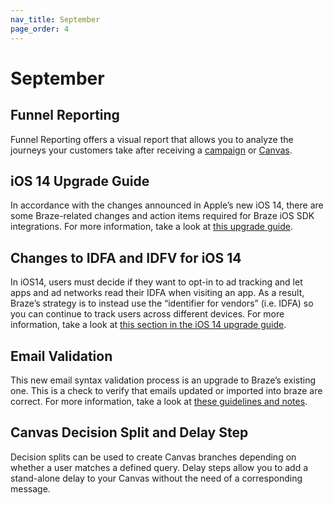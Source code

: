 ```yaml
---
nav_title: September
page_order: 4
---
```


# September

## Funnel Reporting
Funnel Reporting offers a visual report that allows you to analyze the journeys your customers take after receiving a [campaign](https://www.braze.com/docs/user_guide/engagement_tools/campaigns/testing_and_more/campaign_funnel_report/) or [Canvas](https://www.braze.com/docs/user_guide/engagement_tools/canvas/canvas_funnel_reports).

## iOS 14 Upgrade Guide 
In accordance with the changes announced in Apple’s new iOS 14, there are some Braze-related changes and action items required for Braze iOS SDK integrations. For more information, take a look at [this upgrade guide](https://www.braze.com/docs/developer_guide/platform_integration_guides/ios/ios_14/).

## Changes to IDFA and IDFV for iOS 14
In iOS14, users must decide if they want to opt-in to ad tracking and let apps and ad networks read their IDFA when visiting an app. As a result, Braze’s strategy is to instead use the “identifier for vendors” (i.e. IDFA) so you can continue to track users across different devices. For more information, take a look at [this section in the iOS 14 upgrade guide](https://www.braze.com/docs/developer_guide/platform_integration_guides/ios/ios_14/#idfa).

## Email Validation
This new email syntax validation process is an upgrade to Braze’s existing one. This is a check to verify that emails updated or imported into braze are correct. For more information, take a look at [these guidelines and notes](https://www.braze.com/docs/user_guide/onboarding_with_braze/email_setup/email_validation).

## Canvas Decision Split and Delay Step
Decision splits can be used to create Canvas branches depending on whether a user matches a defined query. Delay steps allow you to add a stand-alone delay to your Canvas without the need of a corresponding message. 
